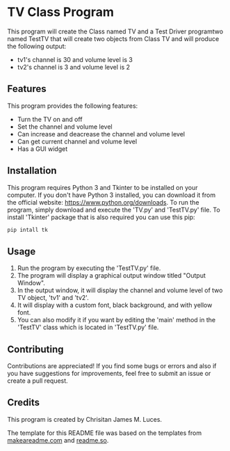 # TV Class Program
This program will create the Class named TV and a Test Driver programtwo named TestTV that will create two objects from Class TV and will produce the following output:
- tv1's channel is 30 and volume level is 3
- tv2's channel is 3 and volume level is 2

## Features
This program provides the following features:
- Turn the TV on and off
- Set the channel and volume level
- Can increase and deacrease the channel and volume level
- Can get current channel and volume level
- Has a GUI widget

## Installation
This program requires Python 3 and Tkinter to be installed on your computer. If you don't have Python 3 installed, you can download it from the official website: https://www.python.org/downloads. To run the program, simply download and execute the 'TV.py' and 'TestTV.py' file. To install 'Tkinter' package that is also required you can use this pip:

```bash
pip intall tk
```

## Usage
1. Run the program by executing the 'TestTV.py' file.
2. The program will display a graphical output window titled "Output Window".
3. In the output window, it will display the channel and volume level of two TV object, 'tv1' and 'tv2'.
4. It will display with a custom font, black background, and with yellow font.
5. You can also modify it if you want by editing the 'main' method in the 'TestTV' class which is located in 'TestTV.py' file.

## Contributing 
Contributions are appreciated! If you find some bugs or errors and also if you have suggestions for improvements, feel free to submit an issue or create a pull request.

## Credits
This program is created by Chrisitan James M. Luces.

The template for this README file was based on the templates from [makeareadme.com](https://www.makeareadme.com/) and [readme.so](https://readme.so/editor).
